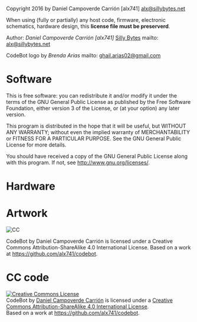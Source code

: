 Copyright 2016 by Daniel Campoverde Carrión [alx741] <alx@sillybytes.net>

When using (fully or partially) any host code, firmware, electronic schematics,
hardware design, this **license file must be preserverd**.

Author: *Daniel Campoverde Carrión* *[alx741]*
[Silly Bytes](http://www.sillybytes.net)
mailto: alx@sillybytes.net

CodeBot logo by *Brenda Arias*
mailto: ghail.arias02@gmail.com


# Software

This is free software: you can redistribute it and/or modify
it under the terms of the GNU General Public License as published by
the Free Software Foundation, either version 3 of the License, or
(at your option) any later version.

This program is distributed in the hope that it will be useful,
but WITHOUT ANY WARRANTY; without even the implied warranty of
MERCHANTABILITY or FITNESS FOR A PARTICULAR PURPOSE.  See the
GNU General Public License for more details.

You should have received a copy of the GNU General Public License
along with this program.  If not, see <http://www.gnu.org/licenses/>.


# Hardware
# Artwork

![CC](https://i.creativecommons.org/l/by-sa/4.0/88x31.png)

CodeBot by Daniel Campoverde Carrión is licensed under a Creative Commons
Attribution-ShareAlike 4.0 International License. Based on a work at
https://github.com/alx741/codebot.


# CC code

<a rel="license" href="http://creativecommons.org/licenses/by-sa/4.0/"><img alt="Creative Commons License" style="border-width:0" src="https://i.creativecommons.org/l/by-sa/4.0/88x31.png" /></a><br /><span xmlns:dct="http://purl.org/dc/terms/" property="dct:title">CodeBot</span> by <a xmlns:cc="http://creativecommons.org/ns#" href="http://www.sillybytes.net" property="cc:attributionName" rel="cc:attributionURL">Daniel Campoverde Carrión</a> is licensed under a <a rel="license" href="http://creativecommons.org/licenses/by-sa/4.0/">Creative Commons Attribution-ShareAlike 4.0 International License</a>.<br />Based on a work at <a xmlns:dct="http://purl.org/dc/terms/" href="https://github.com/alx741/codebot" rel="dct:source">https://github.com/alx741/codebot</a>.
